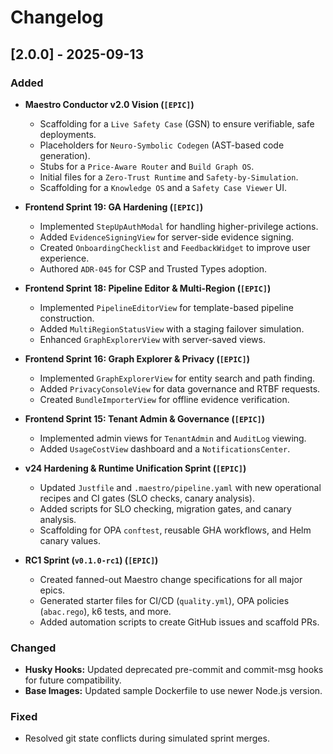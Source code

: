 
# Changelog

## [2.0.0] - 2025-09-13

### Added
- **Maestro Conductor v2.0 Vision (`[EPIC]`)**
  - Scaffolding for a `Live Safety Case` (GSN) to ensure verifiable, safe deployments.
  - Placeholders for `Neuro-Symbolic Codegen` (AST-based code generation).
  - Stubs for a `Price-Aware Router` and `Build Graph OS`.
  - Initial files for a `Zero-Trust Runtime` and `Safety-by-Simulation`.
  - Scaffolding for a `Knowledge OS` and a `Safety Case Viewer` UI.

- **Frontend Sprint 19: GA Hardening (`[EPIC]`)**
  - Implemented `StepUpAuthModal` for handling higher-privilege actions.
  - Added `EvidenceSigningView` for server-side evidence signing.
  - Created `OnboardingChecklist` and `FeedbackWidget` to improve user experience.
  - Authored `ADR-045` for CSP and Trusted Types adoption.

- **Frontend Sprint 18: Pipeline Editor & Multi-Region (`[EPIC]`)**
  - Implemented `PipelineEditorView` for template-based pipeline construction.
  - Added `MultiRegionStatusView` with a staging failover simulation.
  - Enhanced `GraphExplorerView` with server-saved views.

- **Frontend Sprint 16: Graph Explorer & Privacy (`[EPIC]`)**
  - Implemented `GraphExplorerView` for entity search and path finding.
  - Added `PrivacyConsoleView` for data governance and RTBF requests.
  - Created `BundleImporterView` for offline evidence verification.

- **Frontend Sprint 15: Tenant Admin & Governance (`[EPIC]`)**
  - Implemented admin views for `TenantAdmin` and `AuditLog` viewing.
  - Added `UsageCostView` dashboard and a `NotificationsCenter`.

- **v24 Hardening & Runtime Unification Sprint (`[EPIC]`)**
  - Updated `Justfile` and `.maestro/pipeline.yaml` with new operational recipes and CI gates (SLO checks, canary analysis).
  - Added scripts for SLO checking, migration gates, and canary analysis.
  - Scaffolding for OPA `conftest`, reusable GHA workflows, and Helm canary values.

- **RC1 Sprint (`v0.1.0-rc1`) (`[EPIC]`)**
  - Created fanned-out Maestro change specifications for all major epics.
  - Generated starter files for CI/CD (`quality.yml`), OPA policies (`abac.rego`), k6 tests, and more.
  - Added automation scripts to create GitHub issues and scaffold PRs.

### Changed
- **Husky Hooks:** Updated deprecated pre-commit and commit-msg hooks for future compatibility.
- **Base Images:** Updated sample Dockerfile to use newer Node.js version.

### Fixed
- Resolved git state conflicts during simulated sprint merges.
